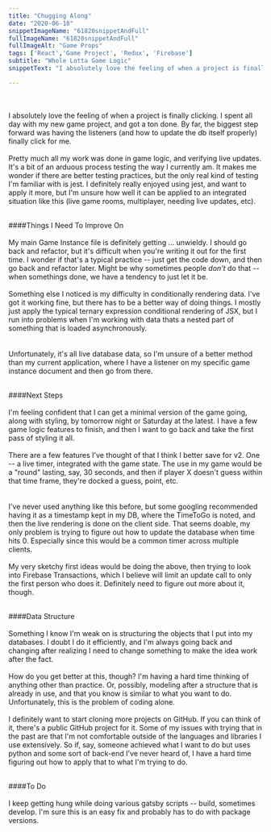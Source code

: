 ```yaml
---
title: "Chugging Along"
date: "2020-06-18"
snippetImageName: "61820snippetAndFull"
fullImageName: "61820snippetAndFull"
fullImageAlt: "Game Props"
tags: ['React','Game Project', 'Redux', 'Firebase']
subtitle: "Whole Lotta Game Logic"
snippetText: "I absolutely love the feeling of when a project is finally clicking.  I spent all day with my new game project, and got a ton done.  By far, the biggest step forward was having the listeners (and how to update the db itself properly) finally click for me."

---
```

<br>
<br>
I absolutely love the feeling of when a project is finally clicking.  I spent all day with my new game project, and got a ton done.  By far, the biggest step forward was having the listeners (and how to update the db itself properly) finally click for me.    
<br>
<br>
Pretty much all my work was done in game logic, and verifying live updates.  It's a bit of an arduous process testing the way I currently am.  It makes me wonder if there are better testing practices, but the only real kind of testing I'm familiar with is jest.  I definitely really enjoyed using jest, and want to apply it more, but I'm unsure how well it can be applied to an integrated situation like this (live game rooms, multiplayer, needing live updates, etc).  
<br>
<br>

####Things I Need To Improve On
<br>
<br>
My main Game Instance file is definitely getting ... unwieldy.  I should go back and refactor, but it's difficult when you're writing it out for the first time.  I wonder if that's a typical practice -- just get the code down, and then go back and refactor later.  Might be why sometimes people <em>don't</em> do that -- when somethings done, we have a tendency to just let it be.
<br>
<br>
Something else I noticed is my difficulty in conditionally rendering data.  I've got it working fine, but there has to be a better way of doing things.  I mostly just apply the typical ternary expression conditional rendering of JSX, but I run into problems when I'm working with data thats a nested part of something that is loaded asynchronously.  
<br>
<br>
Unfortunately, it's all live database data, so I'm unsure of a better method than my current application, where I have a listener on my specific game instance document and then go from there. 
<br>
<br>

####Next Steps
<br>
<br>
I'm feeling confident that I can get a minimal version of the game going, along with styling, by tomorrow night or Saturday at the latest.  I have a few game logic features to finish, and then I want to go back and take the first pass of styling it all.
<br>
<br>
There are a few features I've thought of that I think I better save for v2.  One -- a live timer, integrated with the game state.  The use in my game would be a "round" lasting, say, 30 seconds, and then if player X doesn't guess within that time frame, they're docked a guess, point, etc.  
<br>
<br>
I've never used anything like this before, but some googling recommended having it as a timestamp kept in my DB, where the TimeToGo is noted, and then the live rendering is done on the client side.  That seems doable, my only problem is trying to figure out how to update the database when time hits 0.  Especially since this would be a common timer across multiple clients.
<br>
<br>
My very sketchy first ideas would be doing the above, then trying to look into Firebase Transactions, which I believe will limit an update call to only the first person who does it.  Definitely need to figure out more about it, though.
<br>
<br>

####Data Structure
<br>
<br>
Something I know I'm weak on is structuring the objects that I put into my databases.  I doubt I do it efficiently, and I'm always going back and changing after realizing I need to change something to make the idea work after the fact.
<br>
<br>
How do you get better at this, though?  I'm having a hard time thinking of anything other than practice.  Or, possibly, modeling after a structure that is already in use, and that you know is similar to what you want to do.  Unfortunately, this is the problem of coding alone.
<br>
<br>
I definitely want to start cloning more projects on GitHub.  If you can think of it, there's a public GitHub project for it.  Some of my issues with trying that in the past are that I'm not comfortable outside of the languages and libraries I use extensively.  So if, say, someone achieved what I want to do but uses python and some sort of back-end I've never heard of, I have a hard time figuring out how to apply that to what I'm trying to do.
<br>
<br>


####To Do
<br>
<br>
I keep getting hung while doing various gatsby scripts -- build, sometimes develop.  I'm sure this is an easy fix and probably has to do with package versions.